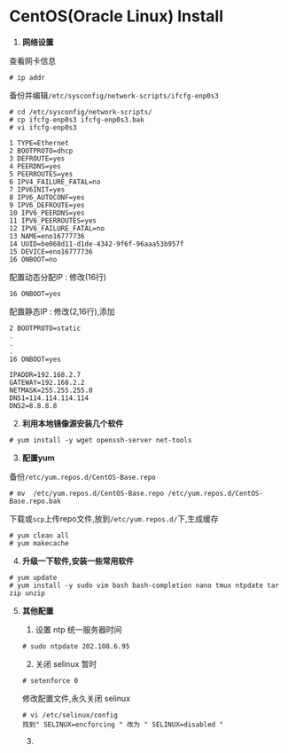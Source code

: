 # CentOS(Oracle Linux) Install

1. **网络设置**

查看网卡信息

```
# ip addr
```


备份并编辑```/etc/sysconfig/network-scripts/ifcfg-enp0s3```

```shell
# cd /etc/sysconfig/network-scripts/
# cp ifcfg-enp0s3 ifcfg-enp0s3.bak
# vi ifcfg-enp0s3

1 TYPE=Ethernet
2 BOOTPROTO=dhcp
3 DEFROUTE=yes
4 PEERDNS=yes
5 PEERROUTES=yes
6 IPV4_FAILURE_FATAL=no
7 IPV6INIT=yes
8 IPV6_AUTOCONF=yes
9 IPV6_DEFROUTE=yes
10 IPV6_PEERDNS=yes
11 IPV6_PEERROUTES=yes
12 IPV6_FAILURE_FATAL=no
13 NAME=eno16777736
14 UUID=be068d11-d1de-4342-9f6f-96aaa53b957f
15 DEVICE=eno16777736
16 ONBOOT=no
```

配置动态分配IP : 修改(16行)

```shell
16 ONBOOT=yes
```
配置静态IP : 修改(2,16行),添加

```shell
2 BOOTPROTO=static
.
.
.
16 ONBOOT=yes

IPADDR=192.168.2.7
GATEWAY=192.168.2.2
NETMASK=255.255.255.0
DNS1=114.114.114.114
DNS2=8.8.8.8
```
2. **利用本地镜像源安装几个软件**

```
# yum install -y wget openssh-server net-tools
```

3. **配置yum**

备份```/etc/yum.repos.d/CentOS-Base.repo```

```
# mv  /etc/yum.repos.d/CentOS-Base.repo /etc/yum.repos.d/CentOS-Base.repo.bak
```

下载或```scp```上传repo文件,放到```/etc/yum.repos.d/```下,生成缓存

```
# yum clean all
# yum makecache
```

4. **升级一下软件,安装一些常用软件**

```
# yum update
# yum install -y sudo vim bash bash-completion nano tmux ntpdate tar zip unzip
```

5.  **其他配置**
    1. 设置 ntp 统一服务器时间

    ```
    # sudo ntpdate 202.108.6.95
    ```

    2. 关闭 selinux
       暂时
    ```
    # setenforce 0
    ```
    修改配置文件,永久关闭 selinux

    ```shell
    # vi /etc/selinux/config
    找到" SELINUX=encforcing " 改为 " SELINUX=disabled "
    ```

    3. ​
